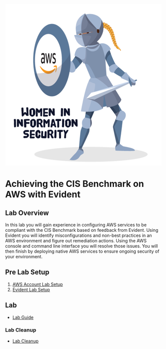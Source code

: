 ![](images/WIIS_Sticker_Final.PNG)
# Achieving the CIS Benchmark on AWS with Evident


## Lab Overview
In this lab you will gain experience in configuring AWS services to be compliant with the CIS Benchmark based on feedback from Evident. Using Evident you will identify misconfigurations and non-best practices in an AWS environment and figure out remediation actions. Using the AWS console and command line interface you will resolve those issues. You will then finish by deploying native AWS services to ensure ongoing security of your environment. 

## Pre Lab Setup
1. [AWS Account Lab Setup](https://github.com/Halimer/wiis/tree/master/AWS_Lab_Setup)
2. [Evident Lab Setup](https://github.com/Halimer/wiis/tree/master/Evident_Lab_Setup)


## Lab
- [Lab Guide](https://github.com/Halimer/wiis/tree/master/Lab1) 

### Lab Cleanup 
- [Lab Cleanup](https://github.com/Halimer/wiis/tree/master/AWS_Lab_Cleanup)
